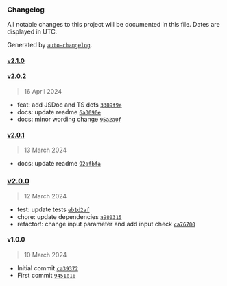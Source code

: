 ### Changelog

All notable changes to this project will be documented in this file. Dates are displayed in UTC.

Generated by [`auto-changelog`](https://github.com/CookPete/auto-changelog).

#### [v2.1.0](https://github.com/ChrisCodesThings/rgb-color-is-dark/compare/v2.0.2...v2.1.0)

#### [v2.0.2](https://github.com/ChrisCodesThings/rgb-color-is-dark/compare/v2.0.1...v2.0.2)

> 16 April 2024

- feat: add JSDoc and TS defs [`3389f9e`](https://github.com/ChrisCodesThings/rgb-color-is-dark/commit/3389f9e20e5f2c444b069809f4f7500a34b8239d)
- docs: update readme [`6a3090e`](https://github.com/ChrisCodesThings/rgb-color-is-dark/commit/6a3090ea9c5789399e51d8484c32c049a07b2c25)
- docs: minor wording change [`95a2a0f`](https://github.com/ChrisCodesThings/rgb-color-is-dark/commit/95a2a0fb4c51ba30e2d7f16adefb93e3cac083ae)

#### [v2.0.1](https://github.com/ChrisCodesThings/rgb-color-is-dark/compare/v2.0.0...v2.0.1)

> 13 March 2024

- docs: update readme [`92afbfa`](https://github.com/ChrisCodesThings/rgb-color-is-dark/commit/92afbfa471320353ee5afc16be96ad37fe85669f)

### [v2.0.0](https://github.com/ChrisCodesThings/rgb-color-is-dark/compare/v1.0.0...v2.0.0)

> 12 March 2024

- test: update tests [`eb1d2af`](https://github.com/ChrisCodesThings/rgb-color-is-dark/commit/eb1d2af814743e61a87c972c50ae9664e150cba1)
- chore: update dependencies [`a980315`](https://github.com/ChrisCodesThings/rgb-color-is-dark/commit/a9803154775b27500924250993ad9484dabe65ce)
- refactor!: change input parameter and add input check [`ca76700`](https://github.com/ChrisCodesThings/rgb-color-is-dark/commit/ca767002a49362078d50400a8ed7215a88a40d6e)

#### v1.0.0

> 10 March 2024

- Initial commit [`ca39372`](https://github.com/ChrisCodesThings/rgb-color-is-dark/commit/ca39372ee1e1956d829b17054e55a721e60c2825)
- First commit [`9451e10`](https://github.com/ChrisCodesThings/rgb-color-is-dark/commit/9451e10979fa4c5bcf52d93e1bd7d3d0fa45a94b)
